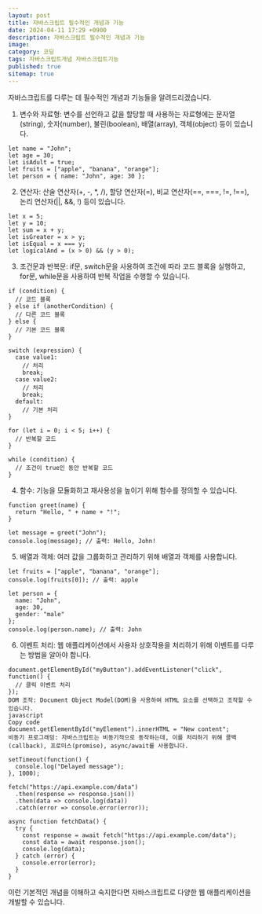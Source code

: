 ```yaml
---
layout: post
title: 자바스크립트 필수적인 개념과 기능
date: 2024-04-11 17:29 +0900
description: 자바스크립트 필수적인 개념과 기능
image: 
category: 코딩
tags: 자바스크립트개념 자바스크립트기능 
published: true
sitemap: true
---
```



자바스크립트를 다루는 데 필수적인 개념과 기능들을 알려드리겠습니다.

1. 변수와 자료형: 변수를 선언하고 값을 할당할 때 사용하는 자료형에는 문자열(string), 숫자(number), 불린(boolean), 배열(array), 객체(object) 등이 있습니다.

````
let name = "John";
let age = 30;
let isAdult = true;
let fruits = ["apple", "banana", "orange"];
let person = { name: "John", age: 30 };
````

2. 연산자: 산술 연산자(+, -, *, /), 할당 연산자(=), 비교 연산자(==, ===, !=, !==), 논리 연산자(||, &&, !) 등이 있습니다.

````
let x = 5;
let y = 10;
let sum = x + y;
let isGreater = x > y;
let isEqual = x === y;
let logicalAnd = (x > 0) && (y > 0);
````

3. 조건문과 반복문: if문, switch문을 사용하여 조건에 따라 코드 블록을 실행하고, for문, while문을 사용하여 반복 작업을 수행할 수 있습니다.

````
if (condition) {
  // 코드 블록
} else if (anotherCondition) {
  // 다른 코드 블록
} else {
  // 기본 코드 블록
}

switch (expression) {
  case value1:
    // 처리
    break;
  case value2:
    // 처리
    break;
  default:
    // 기본 처리
}

for (let i = 0; i < 5; i++) {
  // 반복할 코드
}

while (condition) {
  // 조건이 true인 동안 반복할 코드
}
````

4. 함수: 기능을 모듈화하고 재사용성을 높이기 위해 함수를 정의할 수 있습니다.

````
function greet(name) {
  return "Hello, " + name + "!";
}

let message = greet("John");
console.log(message); // 출력: Hello, John!
````

5. 배열과 객체: 여러 값을 그룹화하고 관리하기 위해 배열과 객체를 사용합니다.

````
let fruits = ["apple", "banana", "orange"];
console.log(fruits[0]); // 출력: apple

let person = {
  name: "John",
  age: 30,
  gender: "male"
};
console.log(person.name); // 출력: John
````

6. 이벤트 처리: 웹 애플리케이션에서 사용자 상호작용을 처리하기 위해 이벤트를 다루는 방법을 알아야 합니다.

````
document.getElementById("myButton").addEventListener("click", function() {
  // 클릭 이벤트 처리
});
DOM 조작: Document Object Model(DOM)을 사용하여 HTML 요소를 선택하고 조작할 수 있습니다.
javascript
Copy code
document.getElementById("myElement").innerHTML = "New content";
비동기 프로그래밍: 자바스크립트는 비동기적으로 동작하는데, 이를 처리하기 위해 콜백(callback), 프로미스(promise), async/await를 사용합니다.

setTimeout(function() {
  console.log("Delayed message");
}, 1000);

fetch("https://api.example.com/data")
  .then(response => response.json())
  .then(data => console.log(data))
  .catch(error => console.error(error));

async function fetchData() {
  try {
    const response = await fetch("https://api.example.com/data");
    const data = await response.json();
    console.log(data);
  } catch (error) {
    console.error(error);
  }
}
````

이런 기본적인 개념을 이해하고 숙지한다면 자바스크립트로 다양한 웹 애플리케이션을 개발할 수 있습니다.

